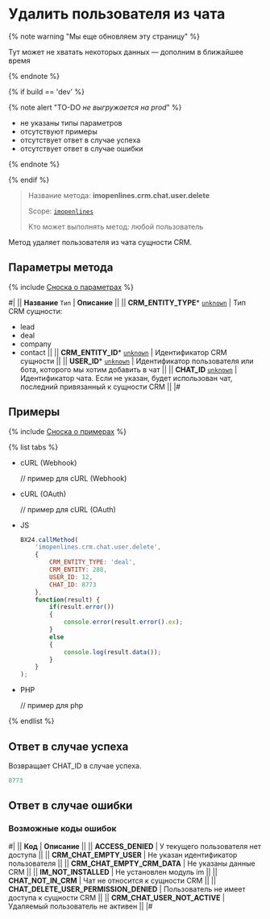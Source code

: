 # Удалить пользователя из чата

{% note warning "Мы еще обновляем эту страницу" %}

Тут может не хватать некоторых данных — дополним в ближайшее время

{% endnote %}

{% if build == 'dev' %}

{% note alert "TO-DO _не выгружается на prod_" %}

- не указаны типы параметров
- отсутствуют примеры
- отсутствует ответ в случае успеха
- отсутствует ответ в случае ошибки

{% endnote %}

{% endif %}

> Название метода: **imopenlines.crm.chat.user.delete**
>
> Scope: [`imopenlines`](../../../scopes/permissions.md)
>
> Кто может выполнять метод: любой пользователь

Метод удаляет пользователя из чата сущности CRM.

## Параметры метода

{% include [Сноска о параметрах](../../../../_includes/required.md) %}

#|
|| **Название**
`Тип` | **Описание** ||
|| **CRM_ENTITY_TYPE***
[`unknown`](../../../data-types.md) | Тип CRM сущности:
- lead
- deal
- company
- contact
 ||
|| **CRM_ENTITY_ID***
[`unknown`](../../../data-types.md) | Идентификатор CRM сущности ||
|| **USER_ID***
[`unknown`](../../../data-types.md) | Идентификатор пользователя или бота, которого мы хотим добавить в чат ||
|| **CHAT_ID**
[`unknown`](../../../data-types.md) | Идентификатор чата. Если не указан, будет использован чат, последний привязанный к сущности CRM ||
|#

## Примеры

{% include [Сноска о примерах](../../../../_includes/examples.md) %}


{% list tabs %}

- cURL (Webhook)

    // пример для cURL (Webhook)

- cURL (OAuth)

    // пример для cURL (OAuth)

- JS

    ```js
    BX24.callMethod(
        'imopenlines.crm.chat.user.delete',
        {
            CRM_ENTITY_TYPE: 'deal',
            CRM_ENTITY: 288,
            USER_ID: 12,
            CHAT_ID: 8773
        },
        function(result) {
            if(result.error())
            {
                console.error(result.error().ex);
            }
            else
            {
                console.log(result.data());
            }
        }
    );
    ```

- PHP

    // пример для php

{% endlist %}

## Ответ в случае успеха

Возвращает CHAT_ID в случае успеха.

```js
8773
```

## Ответ в случае ошибки

### Возможные коды ошибок

#|
|| **Код** | **Описание** ||
|| **ACCESS_DENIED** | У текущего пользователя нет доступа ||
|| **CRM_CHAT_EMPTY_USER** | Не указан идентификатор пользователя ||
|| **CRM_CHAT_EMPTY_CRM_DATA** | Не указаны данные CRM ||
|| **IM_NOT_INSTALLED** | Не установлен модуль im ||
|| **CHAT_NOT_IN_CRM** | Чат не относится к сущности CRM ||
|| **CHAT_DELETE_USER_PERMISSION_DENIED** | Пользователь не имеет доступа к сущности CRM ||
|| **CRM_CHAT_USER_NOT_ACTIVE** | Удаляемый пользователь не активен ||
|#